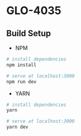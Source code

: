 # GLO-4035

## Build Setup

* NPM

``` bash
# install dependencies
npm install

# serve at localhost:3000
npm run dev
```
* YARN

``` bash
# install dependencies
yarn

# serve at localhost:3000
yarn dev
```
